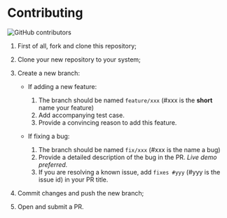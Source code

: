 # Contributing

![GitHub contributors][contributors]

1. First of all, fork and clone this repository;
2. Clone your new repository to your system;
3. Create a new branch:

   - If adding a new feature:

     1. The branch should be named `feature/xxx` (#xxx is the **short** name your feature)
     2. Add accompanying test case.
     3. Provide a convincing reason to add this feature.

   - If fixing a bug:

     1. The branch should be named `fix/xxx` (#xxx is the name a bug)
     2. Provide a detailed description of the bug in the PR. _Live demo preferred._
     3. If you are resolving a known issue, add `fixes #yyy` (#yyy is the issue id) in your PR title.

4. Commit changes and push the new branch;
5. Open and submit a PR.

[contributors]: https://img.shields.io/github/contributors/andrejsharapov/vue-box-shadows?color=fd7e17
